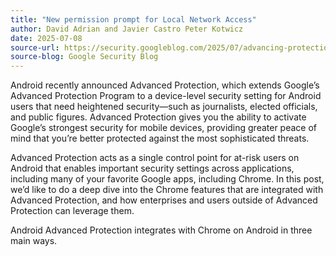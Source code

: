 ```yaml
---
title: "New permission prompt for Local Network Access"
author: David Adrian and Javier Castro Peter Kotwicz
date: 2025-07-08
source-url: https://security.googleblog.com/2025/07/advancing-protection-in-chrome-on.html
source-blog: Google Security Blog
---
```


Android recently announced Advanced Protection, which extends Google’s Advanced Protection Program to a device-level security setting for Android users that need heightened security—such as journalists, elected officials, and public figures. Advanced Protection gives you the ability to activate Google’s strongest security for mobile devices, providing greater peace of mind that you’re better protected against the most sophisticated threats.

Advanced Protection acts as a single control point for at-risk users on Android that enables important security settings across applications, including many of your favorite Google apps, including Chrome. In this post, we’d like to do a deep dive into the Chrome features that are integrated with Advanced Protection, and how enterprises and users outside of Advanced Protection can leverage them.

Android Advanced Protection integrates with Chrome on Android in three main ways.